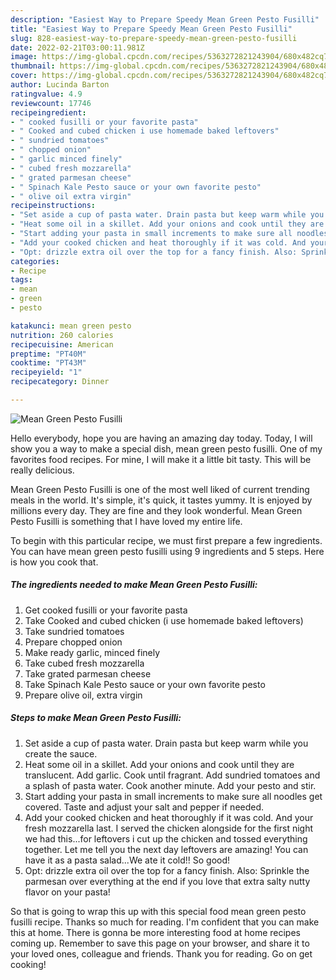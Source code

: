 ```yaml
---
description: "Easiest Way to Prepare Speedy Mean Green Pesto Fusilli"
title: "Easiest Way to Prepare Speedy Mean Green Pesto Fusilli"
slug: 828-easiest-way-to-prepare-speedy-mean-green-pesto-fusilli
date: 2022-02-21T03:00:11.981Z
image: https://img-global.cpcdn.com/recipes/5363272821243904/680x482cq70/mean-green-pesto-fusilli-recipe-main-photo.jpg
thumbnail: https://img-global.cpcdn.com/recipes/5363272821243904/680x482cq70/mean-green-pesto-fusilli-recipe-main-photo.jpg
cover: https://img-global.cpcdn.com/recipes/5363272821243904/680x482cq70/mean-green-pesto-fusilli-recipe-main-photo.jpg
author: Lucinda Barton
ratingvalue: 4.9
reviewcount: 17746
recipeingredient:
- " cooked fusilli or your favorite pasta"
- " Cooked and cubed chicken i use homemade baked leftovers"
- " sundried tomatoes"
- " chopped onion"
- " garlic minced finely"
- " cubed fresh mozzarella"
- " grated parmesan cheese"
- " Spinach Kale Pesto sauce or your own favorite pesto"
- " olive oil extra virgin"
recipeinstructions:
- "Set aside a cup of pasta water. Drain pasta but keep warm while you create the sauce."
- "Heat some oil in a skillet. Add your onions and cook until they are translucent. Add garlic. Cook until fragrant. Add sundried tomatoes and a splash of pasta water. Cook another minute. Add your pesto and stir."
- "Start adding your pasta in small increments to make sure all noodles get covered. Taste and adjust your salt and pepper if needed."
- "Add your cooked chicken and heat thoroughly if it was cold. And your fresh mozzarella last. I served the chicken alongside for the first night we had this...for leftovers i cut up the chicken and tossed everything together. Let me tell you the next day leftovers are amazing! You can have it as a pasta salad...We ate it cold!! So good!"
- "Opt: drizzle extra oil over the top for a fancy finish. Also: Sprinkle the parmesan over everything at the end if you love that extra salty nutty flavor on your pasta!"
categories:
- Recipe
tags:
- mean
- green
- pesto

katakunci: mean green pesto 
nutrition: 260 calories
recipecuisine: American
preptime: "PT40M"
cooktime: "PT43M"
recipeyield: "1"
recipecategory: Dinner

---
```



![Mean Green Pesto Fusilli](https://img-global.cpcdn.com/recipes/5363272821243904/680x482cq70/mean-green-pesto-fusilli-recipe-main-photo.jpg)

Hello everybody, hope you are having an amazing day today. Today, I will show you a way to make a special dish, mean green pesto fusilli. One of my favorites food recipes. For mine, I will make it a little bit tasty. This will be really delicious.

Mean Green Pesto Fusilli is one of the most well liked of current trending meals in the world. It's simple, it's quick, it tastes yummy. It is enjoyed by millions every day. They are fine and they look wonderful. Mean Green Pesto Fusilli is something that I have loved my entire life.




To begin with this particular recipe, we must first prepare a few ingredients. You can have mean green pesto fusilli using 9 ingredients and 5 steps. Here is how you cook that.

<!--inarticleads1-->

##### The ingredients needed to make Mean Green Pesto Fusilli:

1. Get  cooked fusilli or your favorite pasta
1. Take  Cooked and cubed chicken (i use homemade baked leftovers)
1. Take  sundried tomatoes
1. Prepare  chopped onion
1. Make ready  garlic, minced finely
1. Take  cubed fresh mozzarella
1. Take  grated parmesan cheese
1. Take  Spinach Kale Pesto sauce or your own favorite pesto
1. Prepare  olive oil, extra virgin




<!--inarticleads2-->

##### Steps to make Mean Green Pesto Fusilli:

1. Set aside a cup of pasta water. Drain pasta but keep warm while you create the sauce.
1. Heat some oil in a skillet. Add your onions and cook until they are translucent. Add garlic. Cook until fragrant. Add sundried tomatoes and a splash of pasta water. Cook another minute. Add your pesto and stir.
1. Start adding your pasta in small increments to make sure all noodles get covered. Taste and adjust your salt and pepper if needed.
1. Add your cooked chicken and heat thoroughly if it was cold. And your fresh mozzarella last. I served the chicken alongside for the first night we had this...for leftovers i cut up the chicken and tossed everything together. Let me tell you the next day leftovers are amazing! You can have it as a pasta salad...We ate it cold!! So good!
1. Opt: drizzle extra oil over the top for a fancy finish. Also: Sprinkle the parmesan over everything at the end if you love that extra salty nutty flavor on your pasta!




So that is going to wrap this up with this special food mean green pesto fusilli recipe. Thanks so much for reading. I'm confident that you can make this at home. There is gonna be more interesting food at home recipes coming up. Remember to save this page on your browser, and share it to your loved ones, colleague and friends. Thank you for reading. Go on get cooking!
